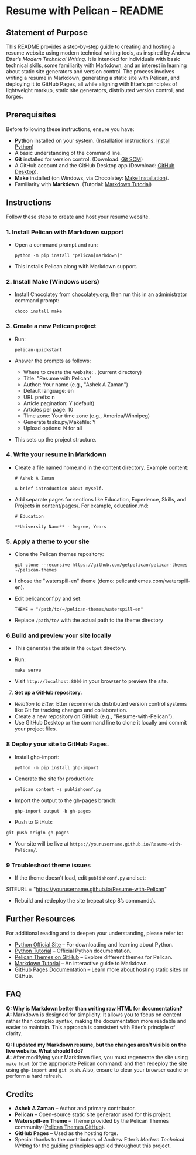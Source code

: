 # Resume with Pelican – README

## Statement of Purpose

This README provides a step-by-step guide to creating and hosting a resume website using modern technical writing tools, as inspired by Andrew Etter’s *Modern Technical Writing*. It is intended for individuals with basic technical skills, some familiarity with Markdown, and an interest in learning about static site generators and version control. The process involves writing a resume in Markdown, generating a static site with Pelican, and deploying it to GitHub Pages, all while aligning with Etter’s principles of lightweight markup, static site generators, distributed version control, and forges.


## Prerequisites

Before following these instructions, ensure you have:

- **Python** installed on your system. (Installation instructions: [Install Python](https://www.python.org/))
- A basic understanding of the command line.
- **Git** installed for version control. (Download: [Git SCM](https://git-scm.com/))
- A GitHub account and the GitHub Desktop app (Download: [GitHub Desktop](https://desktop.github.com/download/)).
- **Make** installed (on Windows, via Chocolatey: [Make Installation](https://stackoverflow.com/q/32127524)).
- Familiarity with **Markdown**. (Tutorial: [Markdown Tutorial](https://www.markdowntutorial.com/))

## Instructions

Follow these steps to create and host your resume website.

### 1. Install Pelican with Markdown support

- Open a command prompt and run:

    `python -m pip install "pelican[markdown]"`

- This installs Pelican along with Markdown support.

### 2. Install Make (Windows users)

- Install Chocolatey from [chocolatey.org](chocolatey.org), then run this in an administrator command prompt:

  `choco install make`

### 3. Create a new Pelican project

- Run:

    `pelican-quickstart`

- Answer the prompts as follows:
  - Where to create the website: . (current directory)
  - Title: "Resume with Pelican"
  - Author: Your name (e.g., "Ashek A Zaman")
  - Default language: en
  - URL prefix: n
  - Article pagination: Y (default)
  - Articles per page: 10
  - Time zone: Your time zone (e.g., America/Winnipeg)
  - Generate tasks.py/Makefile: Y
  - Upload options: N for all

- This sets up the project structure.

### 4. Write your resume in Markdown

- Create a file named home.md in the content directory. Example content:

  `# Ashek A Zaman`

  `A brief introduction about myself.`

- Add separate pages for sections like Education, Experience, Skills, and Projects in content/pages/. For example, education.md:

  `# Education`
  
  `**University Name** - Degree, Years`

### 5. Apply a theme to your site

- Clone the Pelican themes repository:  
  
  `git clone --recursive https://github.com/getpelican/pelican-themes ~/pelican-themes`

- I chose the "waterspill-en" theme (demo: pelicanthemes.com/waterspill-en).

- Edit pelicanconf.py and set:

    `THEME = "/path/to/~/pelican-themes/waterspill-en"`

- Replace `/path/to/` with the actual path to the theme directory

### 6.Build and preview your site locally

- This generates the site in the `output` directory.
- Run:

    `make serve`

- Visit `http://localhost:8000` in your browser to preview the site.

7. **Set up a GitHub repository.**
- *Relation to Etter*: Etter recommends distributed version control systems like Git for tracking changes and collaboration.
- Create a new repository on GitHub (e.g., "Resume-with-Pelican").
- Use GitHub Desktop or the command line to clone it locally and commit your project files.

### 8 Deploy your site to GitHub Pages.

- Install ghp-import:

    `python -m pip install ghp-import`

- Generate the site for production:

    `pelican content -s publishconf.py`

- Import the output to the gh-pages branch:

    `ghp-import output -b gh-pages`

- Push to GitHub:

`git push origin gh-pages`

- Your site will be live at `https://yourusername.github.io/Resume-with-Pelican/`.

### 9 Troubleshoot theme issues

- If the theme doesn’t load, edit `publishconf.py` and set:

SITEURL = "https://yourusername.github.io/Resume-with-Pelican"

- Rebuild and redeploy the site (repeat step 8’s commands).

## Further Resources

For additional reading and to deepen your understanding, please refer to:

- [Python Official Site](https://www.python.org/) – For downloading and learning about Python.
- [Python Tutorial](https://docs.python.org/3/tutorial/index.html) – Official Python documentation.
- [Pelican Themes on GitHub](https://github.com/getpelican/pelican-themes) – Explore different themes for Pelican.
- [Markdown Tutorial](https://www.markdowntutorial.com/) – An interactive guide to Markdown.
- [GitHub Pages Documentation](https://pages.github.com/) – Learn more about hosting static sites on GitHub.

## FAQ

**Q: Why is Markdown better than writing raw HTML for documentation?**  
**A:** Markdown is designed for simplicity. It allows you to focus on content rather than complex syntax, making the documentation more readable and easier to maintain. This approach is consistent with Etter’s principle of clarity.

**Q: I updated my Markdown resume, but the changes aren’t visible on the live website. What should I do?**  
**A:** After modifying your Markdown files, you must regenerate the site using `make html` (or the appropriate Pelican command) and then redeploy the site using `ghp-import` and `git push`. Also, ensure to clear your browser cache or perform a hard refresh.

## Credits

- **Ashek A Zaman** – Author and primary contributor.
- **Pelican** – Open-source static site generator used for this project.
- **Waterspill-en Theme** – Theme provided by the Pelican Themes community ([Pelican Themes GitHub](https://github.com/getpelican/pelican-themes)).
- **GitHub Pages** – Used as the hosting forge.
- Special thanks to the contributors of Andrew Etter’s *Modern Technical Writing* for the guiding principles applied throughout this project.
